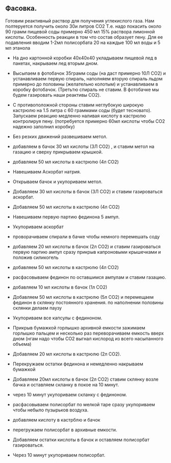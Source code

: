 ## Фасовка.
Готовим реактивный раствор для получения углекислого газа. Нам полтеруется получить около 30и литров CO2 
Т.е. надо покасить около 90 грамм пищевой соды примерно 450 мл 15% раствора лимонной кислоты.
Особенность реакции в том что состав образует пену. Для ее подавления вводим 1-2мл полисорбата 20 на каждые 100 мл воды и 5 мл этанола

- На дно картонной коробки 40х40х40 укладываем пищевой лед в пакетах, накрываем лед вторым дном. 
- Высыпаем в фотобачок 35грамм соды (на даст примерно 10Л CO2) и устанавливаем первую спираль, наполняем вторую спираль льдом 
примерно до половины (желательно колотым) и устанавливаем  в коробку фотобачок. 
(Третьтю спираль не ставим. В фотобачке мы будем газировать наши реактивы CO2).
- С противоположной стороны ставим неглубокую широкую кастрюлю на 1.5 литра с 60 граммами соды (будет тесновато).
Запускаем реакцию медленно наливая кислоту в кастрюлю контролируя пену. (потребуется примерно 60мл кислоты чтобы CO2 надежно заполнил коробку)

- Без резких движений развешиваем метол. 
- добавляем в бачок 30 мл кислоты (3Л CO2) , и ставим метол на газацию и сверху прикрываем крышкой.
- добавляем 50 мл кислоты в кастрюлю (4л CO2)
- Навешиваем Аскорбат натрия.
- Открываем бачок и укупориваем метол.
- Добавляем 30 мл кислоты в бачок (3Л CO2) и ставим газироваться аскорбат.
- Добавляем 50 мл кислоты в кастрюлю (4л CO2)
- Навешиваем первую партию фединона 5 ампул.
- Укупориваем аскорбат
- проворачиваем спирали в бачке чтобы немного перемешать соду
- добавляем 20 мл кислоты в бачок (2л СО2) и ставим газироваться первую партию ампул сразу прикрыв капроновыми крышечками и положив силикогель
- добавляем 50 мл кислоты в кастрюлю (4л CO2)
- расфасовываем фединон по оставшимся ампулам и ставим газацию.
- добавляем 10 мл кислоты в бачок (1л СО2)
- Добавляем 50 мл кислоты в кастрюлю (5л СО2) и перемещаем фединон в склянку постоянного хранения. по наполнении половины склянки делаем паузу
- Укупориваем все капсулы с фединоном.
- Прикрыв бумажкой горлышко архивной емкости зажимаем горлышко пальцем и несколько раз переворачиваем емкость вверх дном (нгам надо чтобы СО2 выгнал кислород из всего насыпанного объема)
- Добавляем 20 мл кислоты в кастрюлю (2л СО2).
- Перекружаем остатки фединона и немедленно накрываем бумажкой
- Добавляем 20мл кислоты в бачок (2л СО2) ставим склянку возле бачка и оставляем скланку в покое на 10 минут.
- через 10 минут укупориваем скланку с фединоном.
- расфасовываем полисорбат по мелкой таре сразу укупориваем чтобы небыло пузырьков воздуха.
- добавляем кислоту в кастрблю и бачок
- перегружаем полисорбат в архивные емкости.
- Добавляем остатки кислоты в бачок и оставляем полисорбат газироваться.
- Через 10 минут укупориваем полисорбат.
